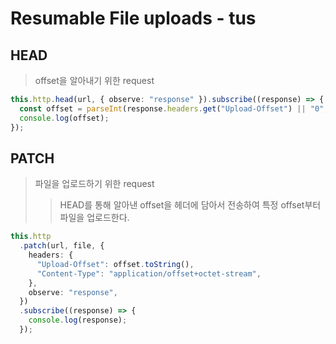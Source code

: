 # Resumable File uploads - tus

## HEAD

> offset을 알아내기 위한 request

```ts
this.http.head(url, { observe: "response" }).subscribe((response) => {
  const offset = parseInt(response.headers.get("Upload-Offset") || "0", 10);
  console.log(offset);
});
```

## PATCH

> 파일을 업로드하기 위한 request
>
> > HEAD를 통해 알아낸 offset을 헤더에 담아서 전송하여 특정 offset부터 파일을 업로드한다.

```ts
this.http
  .patch(url, file, {
    headers: {
      "Upload-Offset": offset.toString(),
      "Content-Type": "application/offset+octet-stream",
    },
    observe: "response",
  })
  .subscribe((response) => {
    console.log(response);
  });
```
